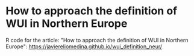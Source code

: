 # How to approach the definition of WUI in Northern Europe

R code for the article: "How to approach the definition of WUI in Northern Europe": https://javiereliomedina.github.io/wui_definition_neur/

